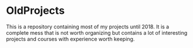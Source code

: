 # OldProjects
This is a repository containing most of my projects until 2018. It is a complete mess that is not worth organizing but contains a lot of interesting projects and courses with experience worth keeping.
